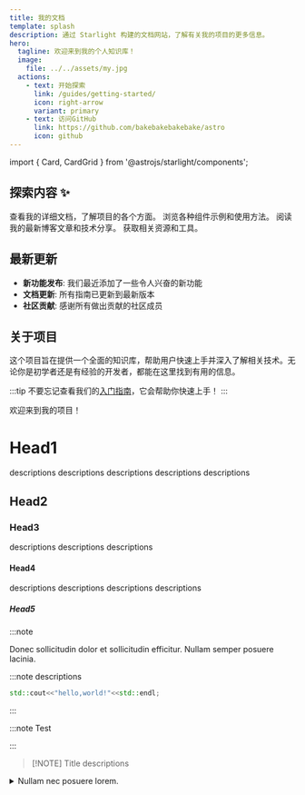 ```yaml
---
title: 我的文档
template: splash
description: 通过 Starlight 构建的文档网站，了解有关我的项目的更多信息。
hero:
  tagline: 欢迎来到我的个人知识库！
  image:
    file: ../../assets/my.jpg
  actions:
    - text: 开始探索
      link: /guides/getting-started/
      icon: right-arrow
      variant: primary
    - text: 访问GitHub
      link: https://github.com/bakebakebakebake/astro
      icon: github
---
```


import { Card, CardGrid } from '@astrojs/starlight/components';

## 探索内容 ✨

<CardGrid>
  <Card title="文档指南" icon="document">
    查看我的详细文档，了解项目的各个方面。
  </Card>
  <Card title="组件示例" icon="puzzle">
    浏览各种组件示例和使用方法。
  </Card>
  <Card title="博客文章" icon="pencil">
    阅读我的最新博客文章和技术分享。
  </Card>
  <Card title="资源下载" icon="download">
    获取相关资源和工具。
  </Card>
</CardGrid>

## 最新更新

- **新功能发布**: 我们最近添加了一些令人兴奋的新功能
- **文档更新**: 所有指南已更新到最新版本
- **社区贡献**: 感谢所有做出贡献的社区成员

## 关于项目

这个项目旨在提供一个全面的知识库，帮助用户快速上手并深入了解相关技术。无论你是初学者还是有经验的开发者，都能在这里找到有用的信息。

:::tip
不要忘记查看我们的[入门指南](/guides/getting-started/)，它会帮助你快速上手！
:::

欢迎来到我的项目！

# Head1

descriptions
descriptions
descriptions
descriptions
descriptions

## Head2

### Head3

descriptions
descriptions
descriptions

#### Head4

descriptions
descriptions
descriptions
descriptions

##### Head5

:::note

Donec sollicitudin dolor et sollicitudin efficitur. Nullam semper posuere lacinia.

:::note
descriptions

```cpp
std::cout<<"hello,world!"<<std::endl;
```

:::

:::note
Test


:::

> [!NOTE] Title
> descriptions

<details>
<summary>Nullam nec posuere lorem.</summary>

Aenean tempor, orci eget ullamcorper luctus, nisl turpis pharetra mauris, sit amet tristique elit orci et sem. Aenean odio purus, suscipit quis accumsan in, blandit at ex.

</details>

